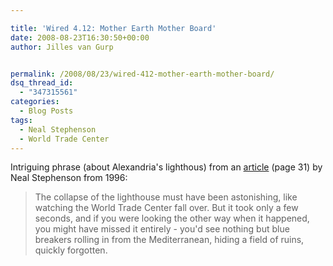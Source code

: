 ```yaml
---

title: 'Wired 4.12: Mother Earth Mother Board'
date: 2008-08-23T16:30:50+00:00
author: Jilles van Gurp


permalink: /2008/08/23/wired-412-mother-earth-mother-board/
dsq_thread_id:
  - "347315561"
categories:
  - Blog Posts
tags:
  - Neal Stephenson
  - World Trade Center
---
```

Intriguing phrase (about Alexandria's lighthous) from an [article](http://www.wired.com/wired/archive/4.12/ffglass.html?topic=&topic_set=) (page 31) by Neal Stephenson from 1996:
> The collapse of the lighthouse must have been astonishing, like watching the World Trade Center fall over. But it took only a few seconds, and if you were looking the other way when it happened, you might have missed it entirely - you'd see nothing but blue breakers rolling in from the Mediterranean, hiding a field of ruins, quickly forgotten.